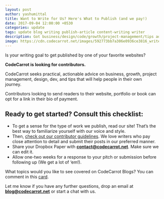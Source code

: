 ```yaml
---
layout: post
author: yashumittal
title: Want to Write for Us? Here's What to Publish (and we pay!)
date: 2017-09-04 12:00:00 +0530
categories: update
tags: update blog writing publish-article content-writing writer
description: Got business/design/code/growth/project-management/tips advice to share? Here’s what we look for from contributors.
image: https://cdn.codecarrot.net/images/592773bb7a306e0936ce3816_write.jpg
---
```


Is your writing goal to get published by one of your favorite websites?

**CodeCarrot is looking for contributors.**

CodeCarrot seeks practical, actionable advice on business, growth, project management, design, dev, and tips that will help people in their own journey.

Contributors looking to send readers to their website, portfolio or book can opt for a link in their bio of payment.

## Ready to get started? Consult this checklist:

* To get a sense for the type of work we publish, read our site! That’s the best way to familiarize yourself with our voice and style.
* Then, [check out our contributor guidelines](//codecarrot.zendesk.com/hc/en-us/sections/115000388872-Contributor-Guidelines). We love writers who pay close attention to detail and submit their posts in our preferred manner.
* Share your Dropbox Paper with **[contact@codecarrot.net](mailto:contact@codecarrot.net)**. Make sure we can edit it.
* Allow one-two weeks for a response to your pitch or submission before following up (We get a lot of ‘em!).

What topics would you like to see covered on CodeCarrot Blogs? You can comment in this [card](//trello.com/c/lUGGS5Qa).

Let me know if you have any further questions, drop an email at **[blog@codecarrot.net](mailto:blog@codecarrot.net)** or start a chat with us.